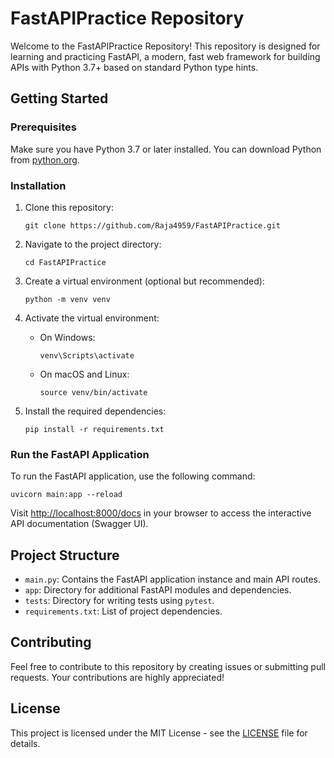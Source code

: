# FastAPIPractice Repository

Welcome to the FastAPIPractice Repository! This repository is designed for learning and practicing FastAPI, a modern, fast web framework for building APIs with Python 3.7+ based on standard Python type hints.

## Getting Started

### Prerequisites

Make sure you have Python 3.7 or later installed. You can download Python from [python.org](https://www.python.org/).

### Installation

1. Clone this repository:

   ```
   git clone https://github.com/Raja4959/FastAPIPractice.git
   ```

2. Navigate to the project directory:

   ```
   cd FastAPIPractice
   ```

3. Create a virtual environment (optional but recommended):

   ```
   python -m venv venv
   ```

4. Activate the virtual environment:

   - On Windows:

     ```
     venv\Scripts\activate
     ```

   - On macOS and Linux:

     ```
     source venv/bin/activate
     ```

5. Install the required dependencies:

   ```
   pip install -r requirements.txt
   ```

### Run the FastAPI Application

To run the FastAPI application, use the following command:

```
uvicorn main:app --reload
```

Visit [http://localhost:8000/docs](http://localhost:8000/docs) in your browser to access the interactive API documentation (Swagger UI).

## Project Structure

- `main.py`: Contains the FastAPI application instance and main API routes.
- `app`: Directory for additional FastAPI modules and dependencies.
- `tests`: Directory for writing tests using `pytest`.
- `requirements.txt`: List of project dependencies.

## Contributing

Feel free to contribute to this repository by creating issues or submitting pull requests. Your contributions are highly appreciated!

## License

This project is licensed under the MIT License - see the [LICENSE](LICENSE) file for details.
